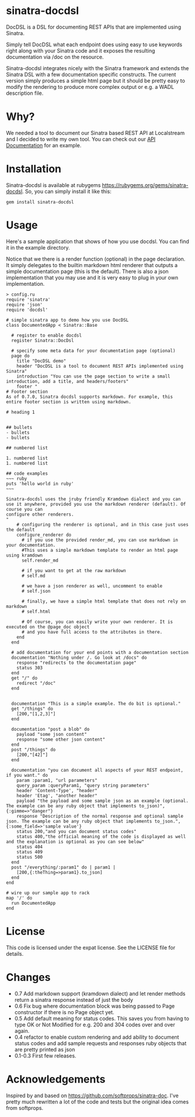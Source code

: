 # sinatra-docdsl

DocDSL is a DSL for documenting REST APIs that are implemented using Sinatra. 

Simply tell DocDSL what each endpoint does using easy to use keywords right along with your Sinatra code and it exposes the resulting documentation via /doc on the resource.

Sinatra-docdsl integrates nicely with the Sinatra framework and extends the Sinatra DSL with a few documentation specific constructs. The current version simply produces a simple html page but it should be pretty easy to modify the rendering to produce more complex output or e.g. a WADL description file.

# Why?

We needed a tool to document our Sinatra based REST API at Localstream and I decided to write my own tool. You can check out our [API Documentation](https://localstre.am/api) for an example.

# Installation

Sinatra-docdsl is available at rubygems https://rubygems.org/gems/sinatra-docdsl. So, you can simply install it like this:

    gem install sinatra-docdsl

# Usage

Here's a sample application that shows of how you use docdsl. You can find it in the example directory. 

Notice that we there is a render function (optional) in the page declaration. It simply delegates to the builtin markdown html renderer that outputs a simple documentation page (this is the default). There is also a json implementation that you may use and it is very easy to plug in your own implementation.

    > config.ru
    require 'sinatra'
    require 'json'
    require 'docdsl'

    # simple sinatra app to demo how you use DocDSL
    class DocumentedApp < Sinatra::Base
  
      # register to enable docdsl
      register Sinatra::DocDsl 
  
      # specify some meta data for your documentation page (optional)
      page do      
        title "DocDSL demo"
        header "DocDSL is a tool to document REST APIs implemented using Sinatra"
        introduction "You can use the page section to write a small introduction, add a title, and headers/footers"
        footer "
    # Footer section
    As of 0.7.0, Sinatra docdsl supports markdown. For example, this entire footer section is written using markdown.

    # heading 1


    ## bullets
    - bullets
    - bullets

    ## numbered list

    1. numbered list
    1. numbered list

    ## code examples
    ~~~ ruby
    puts 'hello world in ruby'
    ~~~

    Sinatra-docdsl uses the jruby friendly Kramdown dialect and you can use it anywhere, provided you use the markdown renderer (default). Of course you can
    configure other renderers.
    "
        # configuring the renderer is optional, and in this case just uses the default
        configure_renderer do
          # if you use the provided render_md, you can use markdown in your documentation. 
          #This uses a simple markdown template to render an html page using kramdown
          self.render_md
      
          # if you want to get at the raw markdown
          # self.md
      
          # we have a json renderer as well, uncomment to enable
          # self.json   
      
          # finally, we have a simple html template that does not rely on markdown
          # self.html
            
          # Of course, you can easily write your own renderer. It is executed on the @page_doc object 
          # and you have full access to the attributes in there.
        end
      end
  
      # add documentation for your end points with a documentation section
      documentation "Nothing under /. Go look at /docs" do
        response "redirects to the documentation page"
        status 303
      end
      get "/" do
        redirect "/doc"
      end


      documentation "This is a simple example. The do bit is optional."
      get "/things" do
        [200,"[1,2,3]"]
      end
  
      documentation "post a blob" do
        payload "some json content"
        response "some other json content"
      end
      post "/things" do
        [200,"[42]"]
      end

      documentation "you can document all aspects of your REST endpoint, if you want." do
        param :param1, "url parameters"
        query_param :queryParam1, "query string parameters"
        header 'Content-Type', "header"
        header 'Etag', "another header"
        payload "the payload and some sample json as an example (optional. The example can be any ruby object that implements to_json)", {:gimme=>"danger"}
        response "Description of the normal response and optional sample json. The example can be any ruby object that implements to_json.", {:some_field=>'sample value'}
        status 200,"and you can document status codes"
        status 400,"the official meaning of the code is displayed as well and the explanation is optional as you can see below"
        status 404
        status 409
        status 500
      end
      post "/everything/:param1" do | param1 |    
        [200,{:theThing=>param1}.to_json]
      end
    end
    
    # wire up our sample app to rack
    map '/' do
      run DocumentedApp
    end

# License

This code is licensed under the expat license. See the LICENSE file for details.

# Changes

- 0.7 Add markdown support (kramdown dialect) and let render methods return a sinatra response instead of just the body
- 0.6 Fix bug where documentation block was being passed to Page constructor if there is no Page object yet.
- 0.5 Add default meaning for status codes. This saves you from having to type OK or Not Modified for e.g. 200 and 304 codes over and over again.
- 0.4 refactor to enable custom rendering and add ability to document status codes and add sample requests and responses ruby objects that are pretty printed as json
- 0.1-0.3 First few releases. 

        
# Acknowledgements

Inspired by and based on https://github.com/softprops/sinatra-doc. I've pretty much rewritten a lot of the code and tests but the original idea comes from softprops.

